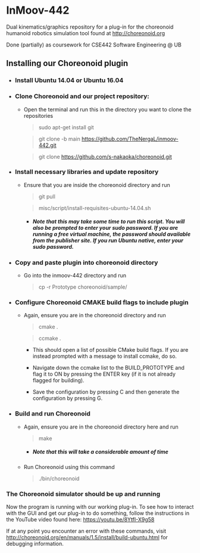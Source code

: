 # InMoov-442
Dual kinematics/graphics repository for a plug-in for the choreonoid humanoid robotics simulation tool found at http://choreonoid.org

Done (partially) as coursework for CSE442 Software Engineering @ UB

## Installing our Choreonoid plugin

- ### Install Ubuntu 14.04 or Ubuntu 16.04

- ### Clone Choreonoid and our project repository:

  - Open the terminal and run this in the directory you want to clone the repositories

    > sudo apt-get install git

    > git clone -b main https://github.com/TheNergaL/inmoov-442.git

    > git clone https://github.com/s-nakaoka/choreonoid.git
    
- ### Install necessary libraries and update repository

  - Ensure that you are inside the choreonoid directory and run

    > git pull

    > misc/script/install-requisites-ubuntu-14.04.sh
  
    - ##### Note that this may take some time to run this script. You will also be prompted to enter your sudo password. If you are running a free virtual machine, the password should available from the publisher site. If you run Ubuntu native, enter your sudo password.

- ### Copy and paste plugin into choreonoid directory

  - Go into the inmoov-442 directory and run

    > cp -r Prototype choreonoid/sample/
    
- ### Configure Choreonoid CMAKE build flags to include plugin

  - Again, ensure you are in the choreonoid directory and run

    > cmake .
  
    > ccmake .

    - This should open a list of possible CMake build flags. If you are instead prompted with a message to install ccmake, do so.
  
    - Navigate down the ccmake list to the BUILD_PROTOTYPE and flag it to ON by pressing the ENTER key (if it is not already flagged for  building).
  
    - Save the configuration by pressing C and then generate the configuration by pressing G.
  
- ### Build and run Choreonoid

  - Again, ensure you are in the choreonoid directory here and run
  
    > make
  
      - ##### Note that this will take a considerable amount of time
      
  - Run Choreonoid using this command

    > ./bin/choreonoid

### The Choreonoid simulator should be up and running

Now the program is running with our working plug-in. To see how to interact with the GUI and get our plug-in to do something, follow the instructions in the YouTube video found here: https://youtu.be/8YtfI-X9g58

If at any point you encounter an error with these commands, visit http://choreonoid.org/en/manuals/1.5/install/build-ubuntu.html for debugging information.




